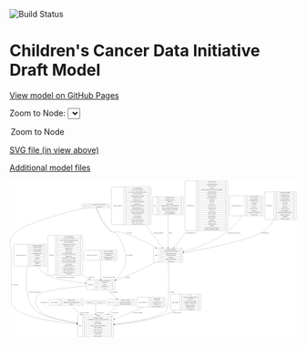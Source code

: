 <link rel='stylesheet' href="assets/style.css">
<link rel='stylesheet' href="https://unpkg.com/leaflet@1.5.1/dist/leaflet.css" integrity="sha512-xwE/Az9zrjBIphAcBb3F6JVqxf46+CDLwfLMHloNu6KEQCAWi6HcDUbeOfBIptF7tcCzusKFjFw2yuvEpDL9wQ==" crossorigin="">
<script type="text/javascript" src="https://code.jquery.com/jquery-3.2.1.min.js"></script>
<script type="text/javascript"  src="https://unpkg.com/leaflet@1.5.1/dist/leaflet.js"></script>
<script type="text/javascript" src="assets/actions.js"></script>

![Build Status](https://github.com/CBIIT/ccdi-model/actions/workflows/model-test-and-deploy.yml/badge.svg)

# Children's Cancer Data Initiative Draft Model

[View model on GitHub Pages](https://cbiit.github.io/ccdi-model/)



Zoom to Node: <select id="node_select">
  <option value="">Zoom to Node</option>
</select>
<div id="model"></div>

<p>
<a href="./model-desc/ccdi-model.svg">SVG file (in view above)</a>
<p>
<a href="./model-desc">Additional model files</a>
<div id='graph' style='display:off;'>
<svg width="3301pt" height="1804pt"
 viewBox="0.00 0.00 3301.06 1804.00" xmlns="http://www.w3.org/2000/svg" xmlns:xlink="http://www.w3.org/1999/xlink">
<g id="graph0" class="graph" transform="scale(1 1) rotate(0) translate(4 1800)">
<title>Perl</title>
<polygon fill="#ffffff" stroke="transparent" points="-4,4 -4,-1800 3297.0588,-1800 3297.0588,4 -4,4"/>
<!-- imaging_file -->
<g id="node1" class="node">
<title>imaging_file</title>
<path fill="none" stroke="#000000" d="M2947.0588,-1347C2947.0588,-1347 3281.0588,-1347 3281.0588,-1347 3287.0588,-1347 3293.0588,-1353 3293.0588,-1359 3293.0588,-1359 3293.0588,-1657 3293.0588,-1657 3293.0588,-1663 3287.0588,-1669 3281.0588,-1669 3281.0588,-1669 2947.0588,-1669 2947.0588,-1669 2941.0588,-1669 2935.0588,-1663 2935.0588,-1657 2935.0588,-1657 2935.0588,-1359 2935.0588,-1359 2935.0588,-1353 2941.0588,-1347 2947.0588,-1347"/>
<text text-anchor="middle" x="2987.0588" y="-1504.3" font-family="Times,serif" font-size="14.00" fill="#000000">imaging_file</text>
<polyline fill="none" stroke="#000000" points="3039.0588,-1347 3039.0588,-1669 "/>
<text text-anchor="middle" x="3049.5588" y="-1504.3" font-family="Times,serif" font-size="14.00" fill="#000000"> </text>
<polyline fill="none" stroke="#000000" points="3060.0588,-1347 3060.0588,-1669 "/>
<text text-anchor="middle" x="3166.0588" y="-1653.8" font-family="Times,serif" font-size="14.00" fill="#000000">checksum_algorithm</text>
<polyline fill="none" stroke="#000000" points="3060.0588,-1646 3272.0588,-1646 "/>
<text text-anchor="middle" x="3166.0588" y="-1630.8" font-family="Times,serif" font-size="14.00" fill="#000000">checksum_value</text>
<polyline fill="none" stroke="#000000" points="3060.0588,-1623 3272.0588,-1623 "/>
<text text-anchor="middle" x="3166.0588" y="-1607.8" font-family="Times,serif" font-size="14.00" fill="#000000">dcf_indexd_guid</text>
<polyline fill="none" stroke="#000000" points="3060.0588,-1600 3272.0588,-1600 "/>
<text text-anchor="middle" x="3166.0588" y="-1584.8" font-family="Times,serif" font-size="14.00" fill="#000000">file_description</text>
<polyline fill="none" stroke="#000000" points="3060.0588,-1577 3272.0588,-1577 "/>
<text text-anchor="middle" x="3166.0588" y="-1561.8" font-family="Times,serif" font-size="14.00" fill="#000000">file_mapping_level</text>
<polyline fill="none" stroke="#000000" points="3060.0588,-1554 3272.0588,-1554 "/>
<text text-anchor="middle" x="3166.0588" y="-1538.8" font-family="Times,serif" font-size="14.00" fill="#000000">file_name</text>
<polyline fill="none" stroke="#000000" points="3060.0588,-1531 3272.0588,-1531 "/>
<text text-anchor="middle" x="3166.0588" y="-1515.8" font-family="Times,serif" font-size="14.00" fill="#000000">file_size</text>
<polyline fill="none" stroke="#000000" points="3060.0588,-1508 3272.0588,-1508 "/>
<text text-anchor="middle" x="3166.0588" y="-1492.8" font-family="Times,serif" font-size="14.00" fill="#000000">file_type</text>
<polyline fill="none" stroke="#000000" points="3060.0588,-1485 3272.0588,-1485 "/>
<text text-anchor="middle" x="3166.0588" y="-1469.8" font-family="Times,serif" font-size="14.00" fill="#000000">file_url_in_cds</text>
<polyline fill="none" stroke="#000000" points="3060.0588,-1462 3272.0588,-1462 "/>
<text text-anchor="middle" x="3166.0588" y="-1446.8" font-family="Times,serif" font-size="14.00" fill="#000000">image_modality</text>
<polyline fill="none" stroke="#000000" points="3060.0588,-1439 3272.0588,-1439 "/>
<text text-anchor="middle" x="3166.0588" y="-1423.8" font-family="Times,serif" font-size="14.00" fill="#000000">imaging_instrument_model</text>
<polyline fill="none" stroke="#000000" points="3060.0588,-1416 3272.0588,-1416 "/>
<text text-anchor="middle" x="3166.0588" y="-1400.8" font-family="Times,serif" font-size="14.00" fill="#000000">imaging_platform</text>
<polyline fill="none" stroke="#000000" points="3060.0588,-1393 3272.0588,-1393 "/>
<text text-anchor="middle" x="3166.0588" y="-1377.8" font-family="Times,serif" font-size="14.00" fill="#000000">md5sum</text>
<polyline fill="none" stroke="#000000" points="3060.0588,-1370 3272.0588,-1370 "/>
<text text-anchor="middle" x="3166.0588" y="-1354.8" font-family="Times,serif" font-size="14.00" fill="#000000">software_package</text>
<polyline fill="none" stroke="#000000" points="3272.0588,-1347 3272.0588,-1669 "/>
<text text-anchor="middle" x="3282.5588" y="-1504.3" font-family="Times,serif" font-size="14.00" fill="#000000"> </text>
</g>
<!-- sample -->
<g id="node9" class="node">
<title>sample</title>
<path fill="none" stroke="#000000" d="M1663.0588,-858C1663.0588,-858 1977.0588,-858 1977.0588,-858 1983.0588,-858 1989.0588,-864 1989.0588,-870 1989.0588,-870 1989.0588,-1007 1989.0588,-1007 1989.0588,-1013 1983.0588,-1019 1977.0588,-1019 1977.0588,-1019 1663.0588,-1019 1663.0588,-1019 1657.0588,-1019 1651.0588,-1013 1651.0588,-1007 1651.0588,-1007 1651.0588,-870 1651.0588,-870 1651.0588,-864 1657.0588,-858 1663.0588,-858"/>
<text text-anchor="middle" x="1685.0588" y="-934.8" font-family="Times,serif" font-size="14.00" fill="#000000">sample</text>
<polyline fill="none" stroke="#000000" points="1719.0588,-858 1719.0588,-1019 "/>
<text text-anchor="middle" x="1729.5588" y="-934.8" font-family="Times,serif" font-size="14.00" fill="#000000"> </text>
<polyline fill="none" stroke="#000000" points="1740.0588,-858 1740.0588,-1019 "/>
<text text-anchor="middle" x="1854.0588" y="-1003.8" font-family="Times,serif" font-size="14.00" fill="#000000">alternate_sample_id</text>
<polyline fill="none" stroke="#000000" points="1740.0588,-996 1968.0588,-996 "/>
<text text-anchor="middle" x="1854.0588" y="-980.8" font-family="Times,serif" font-size="14.00" fill="#000000">participant_age_at_collection</text>
<polyline fill="none" stroke="#000000" points="1740.0588,-973 1968.0588,-973 "/>
<text text-anchor="middle" x="1854.0588" y="-957.8" font-family="Times,serif" font-size="14.00" fill="#000000">sample_anatomic_site</text>
<polyline fill="none" stroke="#000000" points="1740.0588,-950 1968.0588,-950 "/>
<text text-anchor="middle" x="1854.0588" y="-934.8" font-family="Times,serif" font-size="14.00" fill="#000000">sample_description</text>
<polyline fill="none" stroke="#000000" points="1740.0588,-927 1968.0588,-927 "/>
<text text-anchor="middle" x="1854.0588" y="-911.8" font-family="Times,serif" font-size="14.00" fill="#000000">sample_id</text>
<polyline fill="none" stroke="#000000" points="1740.0588,-904 1968.0588,-904 "/>
<text text-anchor="middle" x="1854.0588" y="-888.8" font-family="Times,serif" font-size="14.00" fill="#000000">sample_tumor_status</text>
<polyline fill="none" stroke="#000000" points="1740.0588,-881 1968.0588,-881 "/>
<text text-anchor="middle" x="1854.0588" y="-865.8" font-family="Times,serif" font-size="14.00" fill="#000000">sample_type</text>
<polyline fill="none" stroke="#000000" points="1968.0588,-858 1968.0588,-1019 "/>
<text text-anchor="middle" x="1978.5588" y="-934.8" font-family="Times,serif" font-size="14.00" fill="#000000"> </text>
</g>
<!-- imaging_file&#45;&gt;sample -->
<g id="edge2" class="edge">
<title>imaging_file&#45;&gt;sample</title>
<path fill="none" stroke="#000000" d="M3038.0995,-1346.8243C3008.9867,-1299.9013 2971.5906,-1252.564 2926.0588,-1220 2778.0091,-1114.1159 2272.7854,-1015.2204 1999.3284,-967.8213"/>
<polygon fill="#000000" stroke="#000000" points="1999.7477,-964.3419 1989.2977,-966.0877 1998.5555,-971.2397 1999.7477,-964.3419"/>
<text text-anchor="middle" x="2935.5588" y="-1190.8" font-family="Times,serif" font-size="14.00" fill="#000000">of_imaging_file</text>
</g>
<!-- study_funding -->
<g id="node2" class="node">
<title>study_funding</title>
<path fill="none" stroke="#000000" d="M459.5588,-363C459.5588,-363 838.5588,-363 838.5588,-363 844.5588,-363 850.5588,-369 850.5588,-375 850.5588,-375 850.5588,-420 850.5588,-420 850.5588,-426 844.5588,-432 838.5588,-432 838.5588,-432 459.5588,-432 459.5588,-432 453.5588,-432 447.5588,-426 447.5588,-420 447.5588,-420 447.5588,-375 447.5588,-375 447.5588,-369 453.5588,-363 459.5588,-363"/>
<text text-anchor="middle" x="507.0588" y="-393.8" font-family="Times,serif" font-size="14.00" fill="#000000">study_funding</text>
<polyline fill="none" stroke="#000000" points="566.5588,-363 566.5588,-432 "/>
<text text-anchor="middle" x="577.0588" y="-393.8" font-family="Times,serif" font-size="14.00" fill="#000000"> </text>
<polyline fill="none" stroke="#000000" points="587.5588,-363 587.5588,-432 "/>
<text text-anchor="middle" x="708.5588" y="-416.8" font-family="Times,serif" font-size="14.00" fill="#000000">funding_agency</text>
<polyline fill="none" stroke="#000000" points="587.5588,-409 829.5588,-409 "/>
<text text-anchor="middle" x="708.5588" y="-393.8" font-family="Times,serif" font-size="14.00" fill="#000000">funding_source_program_name</text>
<polyline fill="none" stroke="#000000" points="587.5588,-386 829.5588,-386 "/>
<text text-anchor="middle" x="708.5588" y="-370.8" font-family="Times,serif" font-size="14.00" fill="#000000">grant_id</text>
<polyline fill="none" stroke="#000000" points="829.5588,-363 829.5588,-432 "/>
<text text-anchor="middle" x="840.0588" y="-393.8" font-family="Times,serif" font-size="14.00" fill="#000000"> </text>
</g>
<!-- study -->
<g id="node15" class="node">
<title>study</title>
<path fill="none" stroke="#000000" d="M791.0588,-.5C791.0588,-.5 1181.0588,-.5 1181.0588,-.5 1187.0588,-.5 1193.0588,-6.5 1193.0588,-12.5 1193.0588,-12.5 1193.0588,-241.5 1193.0588,-241.5 1193.0588,-247.5 1187.0588,-253.5 1181.0588,-253.5 1181.0588,-253.5 791.0588,-253.5 791.0588,-253.5 785.0588,-253.5 779.0588,-247.5 779.0588,-241.5 779.0588,-241.5 779.0588,-12.5 779.0588,-12.5 779.0588,-6.5 785.0588,-.5 791.0588,-.5"/>
<text text-anchor="middle" x="807.0588" y="-123.3" font-family="Times,serif" font-size="14.00" fill="#000000">study</text>
<polyline fill="none" stroke="#000000" points="835.0588,-.5 835.0588,-253.5 "/>
<text text-anchor="middle" x="845.5588" y="-123.3" font-family="Times,serif" font-size="14.00" fill="#000000"> </text>
<polyline fill="none" stroke="#000000" points="856.0588,-.5 856.0588,-253.5 "/>
<text text-anchor="middle" x="1014.0588" y="-238.3" font-family="Times,serif" font-size="14.00" fill="#000000">consent</text>
<polyline fill="none" stroke="#000000" points="856.0588,-230.5 1172.0588,-230.5 "/>
<text text-anchor="middle" x="1014.0588" y="-215.3" font-family="Times,serif" font-size="14.00" fill="#000000">consent_shorthand</text>
<polyline fill="none" stroke="#000000" points="856.0588,-207.5 1172.0588,-207.5 "/>
<text text-anchor="middle" x="1014.0588" y="-192.3" font-family="Times,serif" font-size="14.00" fill="#000000">experimental_strategy_and_data_subtype</text>
<polyline fill="none" stroke="#000000" points="856.0588,-184.5 1172.0588,-184.5 "/>
<text text-anchor="middle" x="1014.0588" y="-169.3" font-family="Times,serif" font-size="14.00" fill="#000000">external_url</text>
<polyline fill="none" stroke="#000000" points="856.0588,-161.5 1172.0588,-161.5 "/>
<text text-anchor="middle" x="1014.0588" y="-146.3" font-family="Times,serif" font-size="14.00" fill="#000000">phs_accession</text>
<polyline fill="none" stroke="#000000" points="856.0588,-138.5 1172.0588,-138.5 "/>
<text text-anchor="middle" x="1014.0588" y="-123.3" font-family="Times,serif" font-size="14.00" fill="#000000">size_of_data_being_uploaded</text>
<polyline fill="none" stroke="#000000" points="856.0588,-115.5 1172.0588,-115.5 "/>
<text text-anchor="middle" x="1014.0588" y="-100.3" font-family="Times,serif" font-size="14.00" fill="#000000">study_acronym</text>
<polyline fill="none" stroke="#000000" points="856.0588,-92.5 1172.0588,-92.5 "/>
<text text-anchor="middle" x="1014.0588" y="-77.3" font-family="Times,serif" font-size="14.00" fill="#000000">study_data_types</text>
<polyline fill="none" stroke="#000000" points="856.0588,-69.5 1172.0588,-69.5 "/>
<text text-anchor="middle" x="1014.0588" y="-54.3" font-family="Times,serif" font-size="14.00" fill="#000000">study_description</text>
<polyline fill="none" stroke="#000000" points="856.0588,-46.5 1172.0588,-46.5 "/>
<text text-anchor="middle" x="1014.0588" y="-31.3" font-family="Times,serif" font-size="14.00" fill="#000000">study_name</text>
<polyline fill="none" stroke="#000000" points="856.0588,-23.5 1172.0588,-23.5 "/>
<text text-anchor="middle" x="1014.0588" y="-8.3" font-family="Times,serif" font-size="14.00" fill="#000000">study_short_title</text>
<polyline fill="none" stroke="#000000" points="1172.0588,-.5 1172.0588,-253.5 "/>
<text text-anchor="middle" x="1182.5588" y="-123.3" font-family="Times,serif" font-size="14.00" fill="#000000"> </text>
</g>
<!-- study_funding&#45;&gt;study -->
<g id="edge4" class="edge">
<title>study_funding&#45;&gt;study</title>
<path fill="none" stroke="#000000" d="M692.0824,-362.9662C725.0272,-336.5224 772.7358,-298.2281 820.1686,-260.1552"/>
<polygon fill="#000000" stroke="#000000" points="822.4776,-262.7899 828.0852,-253.8007 818.0958,-257.3309 822.4776,-262.7899"/>
<text text-anchor="middle" x="860.0588" y="-275.8" font-family="Times,serif" font-size="14.00" fill="#000000">of_study_funding</text>
</g>
<!-- diagnosis -->
<g id="node3" class="node">
<title>diagnosis</title>
<path fill="none" stroke="#000000" d="M449.0588,-708.5C449.0588,-708.5 823.0588,-708.5 823.0588,-708.5 829.0588,-708.5 835.0588,-714.5 835.0588,-720.5 835.0588,-720.5 835.0588,-1156.5 835.0588,-1156.5 835.0588,-1162.5 829.0588,-1168.5 823.0588,-1168.5 823.0588,-1168.5 449.0588,-1168.5 449.0588,-1168.5 443.0588,-1168.5 437.0588,-1162.5 437.0588,-1156.5 437.0588,-1156.5 437.0588,-720.5 437.0588,-720.5 437.0588,-714.5 443.0588,-708.5 449.0588,-708.5"/>
<text text-anchor="middle" x="479.0588" y="-934.8" font-family="Times,serif" font-size="14.00" fill="#000000">diagnosis</text>
<polyline fill="none" stroke="#000000" points="521.0588,-708.5 521.0588,-1168.5 "/>
<text text-anchor="middle" x="531.5588" y="-934.8" font-family="Times,serif" font-size="14.00" fill="#000000"> </text>
<polyline fill="none" stroke="#000000" points="542.0588,-708.5 542.0588,-1168.5 "/>
<text text-anchor="middle" x="678.0588" y="-1153.3" font-family="Times,serif" font-size="14.00" fill="#000000">age_at_diagnosis</text>
<polyline fill="none" stroke="#000000" points="542.0588,-1145.5 814.0588,-1145.5 "/>
<text text-anchor="middle" x="678.0588" y="-1130.3" font-family="Times,serif" font-size="14.00" fill="#000000">days_to_last_followup</text>
<polyline fill="none" stroke="#000000" points="542.0588,-1122.5 814.0588,-1122.5 "/>
<text text-anchor="middle" x="678.0588" y="-1107.3" font-family="Times,serif" font-size="14.00" fill="#000000">days_to_last_known_disease_status</text>
<polyline fill="none" stroke="#000000" points="542.0588,-1099.5 814.0588,-1099.5 "/>
<text text-anchor="middle" x="678.0588" y="-1084.3" font-family="Times,serif" font-size="14.00" fill="#000000">days_to_recurrence</text>
<polyline fill="none" stroke="#000000" points="542.0588,-1076.5 814.0588,-1076.5 "/>
<text text-anchor="middle" x="678.0588" y="-1061.3" font-family="Times,serif" font-size="14.00" fill="#000000">diagnosis_finer_resolution</text>
<polyline fill="none" stroke="#000000" points="542.0588,-1053.5 814.0588,-1053.5 "/>
<text text-anchor="middle" x="678.0588" y="-1038.3" font-family="Times,serif" font-size="14.00" fill="#000000">diagnosis_icd_cm</text>
<polyline fill="none" stroke="#000000" points="542.0588,-1030.5 814.0588,-1030.5 "/>
<text text-anchor="middle" x="678.0588" y="-1015.3" font-family="Times,serif" font-size="14.00" fill="#000000">diagnosis_icd_o</text>
<polyline fill="none" stroke="#000000" points="542.0588,-1007.5 814.0588,-1007.5 "/>
<text text-anchor="middle" x="678.0588" y="-992.3" font-family="Times,serif" font-size="14.00" fill="#000000">diagnosis_id</text>
<polyline fill="none" stroke="#000000" points="542.0588,-984.5 814.0588,-984.5 "/>
<text text-anchor="middle" x="678.0588" y="-969.3" font-family="Times,serif" font-size="14.00" fill="#000000">disease_phase</text>
<polyline fill="none" stroke="#000000" points="542.0588,-961.5 814.0588,-961.5 "/>
<text text-anchor="middle" x="678.0588" y="-946.3" font-family="Times,serif" font-size="14.00" fill="#000000">last_known_disease_status</text>
<polyline fill="none" stroke="#000000" points="542.0588,-938.5 814.0588,-938.5 "/>
<text text-anchor="middle" x="678.0588" y="-923.3" font-family="Times,serif" font-size="14.00" fill="#000000">primary_site</text>
<polyline fill="none" stroke="#000000" points="542.0588,-915.5 814.0588,-915.5 "/>
<text text-anchor="middle" x="678.0588" y="-900.3" font-family="Times,serif" font-size="14.00" fill="#000000">progression_or_recurrence</text>
<polyline fill="none" stroke="#000000" points="542.0588,-892.5 814.0588,-892.5 "/>
<text text-anchor="middle" x="678.0588" y="-877.3" font-family="Times,serif" font-size="14.00" fill="#000000">site_of_resection_or_biopsy</text>
<polyline fill="none" stroke="#000000" points="542.0588,-869.5 814.0588,-869.5 "/>
<text text-anchor="middle" x="678.0588" y="-854.3" font-family="Times,serif" font-size="14.00" fill="#000000">tissue_or_organ_of_origin</text>
<polyline fill="none" stroke="#000000" points="542.0588,-846.5 814.0588,-846.5 "/>
<text text-anchor="middle" x="678.0588" y="-831.3" font-family="Times,serif" font-size="14.00" fill="#000000">tumor_grade</text>
<polyline fill="none" stroke="#000000" points="542.0588,-823.5 814.0588,-823.5 "/>
<text text-anchor="middle" x="678.0588" y="-808.3" font-family="Times,serif" font-size="14.00" fill="#000000">tumor_morphology</text>
<polyline fill="none" stroke="#000000" points="542.0588,-800.5 814.0588,-800.5 "/>
<text text-anchor="middle" x="678.0588" y="-785.3" font-family="Times,serif" font-size="14.00" fill="#000000">tumor_stage_clinical_m</text>
<polyline fill="none" stroke="#000000" points="542.0588,-777.5 814.0588,-777.5 "/>
<text text-anchor="middle" x="678.0588" y="-762.3" font-family="Times,serif" font-size="14.00" fill="#000000">tumor_stage_clinical_n</text>
<polyline fill="none" stroke="#000000" points="542.0588,-754.5 814.0588,-754.5 "/>
<text text-anchor="middle" x="678.0588" y="-739.3" font-family="Times,serif" font-size="14.00" fill="#000000">tumor_stage_clinical_t</text>
<polyline fill="none" stroke="#000000" points="542.0588,-731.5 814.0588,-731.5 "/>
<text text-anchor="middle" x="678.0588" y="-716.3" font-family="Times,serif" font-size="14.00" fill="#000000">vital_status</text>
<polyline fill="none" stroke="#000000" points="814.0588,-708.5 814.0588,-1168.5 "/>
<text text-anchor="middle" x="824.5588" y="-934.8" font-family="Times,serif" font-size="14.00" fill="#000000"> </text>
</g>
<!-- participant -->
<g id="node13" class="node">
<title>participant</title>
<path fill="none" stroke="#000000" d="M892.0588,-541.5C892.0588,-541.5 1196.0588,-541.5 1196.0588,-541.5 1202.0588,-541.5 1208.0588,-547.5 1208.0588,-553.5 1208.0588,-553.5 1208.0588,-644.5 1208.0588,-644.5 1208.0588,-650.5 1202.0588,-656.5 1196.0588,-656.5 1196.0588,-656.5 892.0588,-656.5 892.0588,-656.5 886.0588,-656.5 880.0588,-650.5 880.0588,-644.5 880.0588,-644.5 880.0588,-553.5 880.0588,-553.5 880.0588,-547.5 886.0588,-541.5 892.0588,-541.5"/>
<text text-anchor="middle" x="928.0588" y="-595.3" font-family="Times,serif" font-size="14.00" fill="#000000">participant</text>
<polyline fill="none" stroke="#000000" points="976.0588,-541.5 976.0588,-656.5 "/>
<text text-anchor="middle" x="986.5588" y="-595.3" font-family="Times,serif" font-size="14.00" fill="#000000"> </text>
<polyline fill="none" stroke="#000000" points="997.0588,-541.5 997.0588,-656.5 "/>
<text text-anchor="middle" x="1092.0588" y="-641.3" font-family="Times,serif" font-size="14.00" fill="#000000">alternate_participant_id</text>
<polyline fill="none" stroke="#000000" points="997.0588,-633.5 1187.0588,-633.5 "/>
<text text-anchor="middle" x="1092.0588" y="-618.3" font-family="Times,serif" font-size="14.00" fill="#000000">ethnicity</text>
<polyline fill="none" stroke="#000000" points="997.0588,-610.5 1187.0588,-610.5 "/>
<text text-anchor="middle" x="1092.0588" y="-595.3" font-family="Times,serif" font-size="14.00" fill="#000000">gender</text>
<polyline fill="none" stroke="#000000" points="997.0588,-587.5 1187.0588,-587.5 "/>
<text text-anchor="middle" x="1092.0588" y="-572.3" font-family="Times,serif" font-size="14.00" fill="#000000">participant_id</text>
<polyline fill="none" stroke="#000000" points="997.0588,-564.5 1187.0588,-564.5 "/>
<text text-anchor="middle" x="1092.0588" y="-549.3" font-family="Times,serif" font-size="14.00" fill="#000000">race</text>
<polyline fill="none" stroke="#000000" points="1187.0588,-541.5 1187.0588,-656.5 "/>
<text text-anchor="middle" x="1197.5588" y="-595.3" font-family="Times,serif" font-size="14.00" fill="#000000"> </text>
</g>
<!-- diagnosis&#45;&gt;participant -->
<g id="edge19" class="edge">
<title>diagnosis&#45;&gt;participant</title>
<path fill="none" stroke="#000000" d="M835.1925,-715.1394C838.1402,-712.7178 841.0962,-710.3366 844.0588,-708 865.4205,-691.1514 889.7459,-675.4861 913.8989,-661.5851"/>
<polygon fill="#000000" stroke="#000000" points="915.813,-664.5232 922.7838,-656.5445 912.3589,-658.4348 915.813,-664.5232"/>
<text text-anchor="middle" x="934.5588" y="-678.8" font-family="Times,serif" font-size="14.00" fill="#000000">of_diagnosis</text>
</g>
<!-- publication -->
<g id="node4" class="node">
<title>publication</title>
<path fill="none" stroke="#000000" d="M881.0588,-379.5C881.0588,-379.5 1091.0588,-379.5 1091.0588,-379.5 1097.0588,-379.5 1103.0588,-385.5 1103.0588,-391.5 1103.0588,-391.5 1103.0588,-403.5 1103.0588,-403.5 1103.0588,-409.5 1097.0588,-415.5 1091.0588,-415.5 1091.0588,-415.5 881.0588,-415.5 881.0588,-415.5 875.0588,-415.5 869.0588,-409.5 869.0588,-403.5 869.0588,-403.5 869.0588,-391.5 869.0588,-391.5 869.0588,-385.5 875.0588,-379.5 881.0588,-379.5"/>
<text text-anchor="middle" x="917.5588" y="-393.8" font-family="Times,serif" font-size="14.00" fill="#000000">publication</text>
<polyline fill="none" stroke="#000000" points="966.0588,-379.5 966.0588,-415.5 "/>
<text text-anchor="middle" x="976.5588" y="-393.8" font-family="Times,serif" font-size="14.00" fill="#000000"> </text>
<polyline fill="none" stroke="#000000" points="987.0588,-379.5 987.0588,-415.5 "/>
<text text-anchor="middle" x="1034.5588" y="-393.8" font-family="Times,serif" font-size="14.00" fill="#000000">pubmed_id</text>
<polyline fill="none" stroke="#000000" points="1082.0588,-379.5 1082.0588,-415.5 "/>
<text text-anchor="middle" x="1092.5588" y="-393.8" font-family="Times,serif" font-size="14.00" fill="#000000"> </text>
</g>
<!-- publication&#45;&gt;study -->
<g id="edge7" class="edge">
<title>publication&#45;&gt;study</title>
<path fill="none" stroke="#000000" d="M986.0588,-379.3317C986.0588,-354.9425 986.0588,-309.3638 986.0588,-263.5816"/>
<polygon fill="#000000" stroke="#000000" points="989.5589,-263.5087 986.0588,-253.5087 982.5589,-263.5088 989.5589,-263.5087"/>
<text text-anchor="middle" x="1037.0588" y="-275.8" font-family="Times,serif" font-size="14.00" fill="#000000">of_publication</text>
</g>
<!-- clinical_measure_file -->
<g id="node5" class="node">
<title>clinical_measure_file</title>
<path fill="none" stroke="#000000" d="M55.0588,-812C55.0588,-812 407.0588,-812 407.0588,-812 413.0588,-812 419.0588,-818 419.0588,-824 419.0588,-824 419.0588,-1053 419.0588,-1053 419.0588,-1059 413.0588,-1065 407.0588,-1065 407.0588,-1065 55.0588,-1065 55.0588,-1065 49.0588,-1065 43.0588,-1059 43.0588,-1053 43.0588,-1053 43.0588,-824 43.0588,-824 43.0588,-818 49.0588,-812 55.0588,-812"/>
<text text-anchor="middle" x="126.5588" y="-934.8" font-family="Times,serif" font-size="14.00" fill="#000000">clinical_measure_file</text>
<polyline fill="none" stroke="#000000" points="210.0588,-812 210.0588,-1065 "/>
<text text-anchor="middle" x="220.5588" y="-934.8" font-family="Times,serif" font-size="14.00" fill="#000000"> </text>
<polyline fill="none" stroke="#000000" points="231.0588,-812 231.0588,-1065 "/>
<text text-anchor="middle" x="314.5588" y="-1049.8" font-family="Times,serif" font-size="14.00" fill="#000000">checksum_algorithm</text>
<polyline fill="none" stroke="#000000" points="231.0588,-1042 398.0588,-1042 "/>
<text text-anchor="middle" x="314.5588" y="-1026.8" font-family="Times,serif" font-size="14.00" fill="#000000">checksum_value</text>
<polyline fill="none" stroke="#000000" points="231.0588,-1019 398.0588,-1019 "/>
<text text-anchor="middle" x="314.5588" y="-1003.8" font-family="Times,serif" font-size="14.00" fill="#000000">dcf_indexd_guid</text>
<polyline fill="none" stroke="#000000" points="231.0588,-996 398.0588,-996 "/>
<text text-anchor="middle" x="314.5588" y="-980.8" font-family="Times,serif" font-size="14.00" fill="#000000">file_description</text>
<polyline fill="none" stroke="#000000" points="231.0588,-973 398.0588,-973 "/>
<text text-anchor="middle" x="314.5588" y="-957.8" font-family="Times,serif" font-size="14.00" fill="#000000">file_mapping_level</text>
<polyline fill="none" stroke="#000000" points="231.0588,-950 398.0588,-950 "/>
<text text-anchor="middle" x="314.5588" y="-934.8" font-family="Times,serif" font-size="14.00" fill="#000000">file_name</text>
<polyline fill="none" stroke="#000000" points="231.0588,-927 398.0588,-927 "/>
<text text-anchor="middle" x="314.5588" y="-911.8" font-family="Times,serif" font-size="14.00" fill="#000000">file_size</text>
<polyline fill="none" stroke="#000000" points="231.0588,-904 398.0588,-904 "/>
<text text-anchor="middle" x="314.5588" y="-888.8" font-family="Times,serif" font-size="14.00" fill="#000000">file_type</text>
<polyline fill="none" stroke="#000000" points="231.0588,-881 398.0588,-881 "/>
<text text-anchor="middle" x="314.5588" y="-865.8" font-family="Times,serif" font-size="14.00" fill="#000000">file_url_in_cds</text>
<polyline fill="none" stroke="#000000" points="231.0588,-858 398.0588,-858 "/>
<text text-anchor="middle" x="314.5588" y="-842.8" font-family="Times,serif" font-size="14.00" fill="#000000">md5sum</text>
<polyline fill="none" stroke="#000000" points="231.0588,-835 398.0588,-835 "/>
<text text-anchor="middle" x="314.5588" y="-819.8" font-family="Times,serif" font-size="14.00" fill="#000000">participant_list</text>
<polyline fill="none" stroke="#000000" points="398.0588,-812 398.0588,-1065 "/>
<text text-anchor="middle" x="408.5588" y="-934.8" font-family="Times,serif" font-size="14.00" fill="#000000"> </text>
</g>
<!-- clinical_measure_file&#45;&gt;participant -->
<g id="edge6" class="edge">
<title>clinical_measure_file&#45;&gt;participant</title>
<path fill="none" stroke="#000000" d="M313.4622,-811.7396C344.84,-772.7995 383.834,-733.5248 428.0588,-708 501.52,-665.6011 714.6561,-634.3633 869.6776,-616.4507"/>
<polygon fill="#000000" stroke="#000000" points="870.2661,-619.9063 879.8024,-615.2901 869.4689,-612.9518 870.2661,-619.9063"/>
<text text-anchor="middle" x="641.5588" y="-678.8" font-family="Times,serif" font-size="14.00" fill="#000000">of_clinical_measure_file_participant</text>
</g>
<!-- clinical_measure_file&#45;&gt;study -->
<g id="edge5" class="edge">
<title>clinical_measure_file&#45;&gt;study</title>
<path fill="none" stroke="#000000" d="M202.3248,-811.8014C187.3898,-725.278 176.4827,-608.5471 199.0588,-508 220.9233,-410.6222 227.2034,-378.1857 295.0588,-305 359.1234,-235.9029 591.0514,-186.0711 768.7202,-157.0077"/>
<polygon fill="#000000" stroke="#000000" points="769.4274,-160.4388 778.7373,-155.3816 768.3056,-153.5292 769.4274,-160.4388"/>
<text text-anchor="middle" x="285.0588" y="-511.8" font-family="Times,serif" font-size="14.00" fill="#000000">of_clinical_measure_file</text>
</g>
<!-- sample_diagnosis -->
<g id="node6" class="node">
<title>sample_diagnosis</title>
<path fill="none" stroke="#000000" d="M1180.5588,-1289.5C1180.5588,-1289.5 1613.5588,-1289.5 1613.5588,-1289.5 1619.5588,-1289.5 1625.5588,-1295.5 1625.5588,-1301.5 1625.5588,-1301.5 1625.5588,-1714.5 1625.5588,-1714.5 1625.5588,-1720.5 1619.5588,-1726.5 1613.5588,-1726.5 1613.5588,-1726.5 1180.5588,-1726.5 1180.5588,-1726.5 1174.5588,-1726.5 1168.5588,-1720.5 1168.5588,-1714.5 1168.5588,-1714.5 1168.5588,-1301.5 1168.5588,-1301.5 1168.5588,-1295.5 1174.5588,-1289.5 1180.5588,-1289.5"/>
<text text-anchor="middle" x="1240.0588" y="-1504.3" font-family="Times,serif" font-size="14.00" fill="#000000">sample_diagnosis</text>
<polyline fill="none" stroke="#000000" points="1311.5588,-1289.5 1311.5588,-1726.5 "/>
<text text-anchor="middle" x="1322.0588" y="-1504.3" font-family="Times,serif" font-size="14.00" fill="#000000"> </text>
<polyline fill="none" stroke="#000000" points="1332.5588,-1289.5 1332.5588,-1726.5 "/>
<text text-anchor="middle" x="1468.5588" y="-1711.3" font-family="Times,serif" font-size="14.00" fill="#000000">age_at_diagnosis</text>
<polyline fill="none" stroke="#000000" points="1332.5588,-1703.5 1604.5588,-1703.5 "/>
<text text-anchor="middle" x="1468.5588" y="-1688.3" font-family="Times,serif" font-size="14.00" fill="#000000">days_to_last_followup</text>
<polyline fill="none" stroke="#000000" points="1332.5588,-1680.5 1604.5588,-1680.5 "/>
<text text-anchor="middle" x="1468.5588" y="-1665.3" font-family="Times,serif" font-size="14.00" fill="#000000">days_to_last_known_disease_status</text>
<polyline fill="none" stroke="#000000" points="1332.5588,-1657.5 1604.5588,-1657.5 "/>
<text text-anchor="middle" x="1468.5588" y="-1642.3" font-family="Times,serif" font-size="14.00" fill="#000000">days_to_recurrence</text>
<polyline fill="none" stroke="#000000" points="1332.5588,-1634.5 1604.5588,-1634.5 "/>
<text text-anchor="middle" x="1468.5588" y="-1619.3" font-family="Times,serif" font-size="14.00" fill="#000000">diagnosis_finer_resolution</text>
<polyline fill="none" stroke="#000000" points="1332.5588,-1611.5 1604.5588,-1611.5 "/>
<text text-anchor="middle" x="1468.5588" y="-1596.3" font-family="Times,serif" font-size="14.00" fill="#000000">diagnosis_icd_cm</text>
<polyline fill="none" stroke="#000000" points="1332.5588,-1588.5 1604.5588,-1588.5 "/>
<text text-anchor="middle" x="1468.5588" y="-1573.3" font-family="Times,serif" font-size="14.00" fill="#000000">diagnosis_icd_o</text>
<polyline fill="none" stroke="#000000" points="1332.5588,-1565.5 1604.5588,-1565.5 "/>
<text text-anchor="middle" x="1468.5588" y="-1550.3" font-family="Times,serif" font-size="14.00" fill="#000000">last_known_disease_status</text>
<polyline fill="none" stroke="#000000" points="1332.5588,-1542.5 1604.5588,-1542.5 "/>
<text text-anchor="middle" x="1468.5588" y="-1527.3" font-family="Times,serif" font-size="14.00" fill="#000000">primary_site</text>
<polyline fill="none" stroke="#000000" points="1332.5588,-1519.5 1604.5588,-1519.5 "/>
<text text-anchor="middle" x="1468.5588" y="-1504.3" font-family="Times,serif" font-size="14.00" fill="#000000">progression_or_recurrence</text>
<polyline fill="none" stroke="#000000" points="1332.5588,-1496.5 1604.5588,-1496.5 "/>
<text text-anchor="middle" x="1468.5588" y="-1481.3" font-family="Times,serif" font-size="14.00" fill="#000000">sample_diagnosis_id</text>
<polyline fill="none" stroke="#000000" points="1332.5588,-1473.5 1604.5588,-1473.5 "/>
<text text-anchor="middle" x="1468.5588" y="-1458.3" font-family="Times,serif" font-size="14.00" fill="#000000">site_of_resection_or_biopsy</text>
<polyline fill="none" stroke="#000000" points="1332.5588,-1450.5 1604.5588,-1450.5 "/>
<text text-anchor="middle" x="1468.5588" y="-1435.3" font-family="Times,serif" font-size="14.00" fill="#000000">tissue_or_organ_of_origin</text>
<polyline fill="none" stroke="#000000" points="1332.5588,-1427.5 1604.5588,-1427.5 "/>
<text text-anchor="middle" x="1468.5588" y="-1412.3" font-family="Times,serif" font-size="14.00" fill="#000000">tumor_classfication</text>
<polyline fill="none" stroke="#000000" points="1332.5588,-1404.5 1604.5588,-1404.5 "/>
<text text-anchor="middle" x="1468.5588" y="-1389.3" font-family="Times,serif" font-size="14.00" fill="#000000">tumor_grade</text>
<polyline fill="none" stroke="#000000" points="1332.5588,-1381.5 1604.5588,-1381.5 "/>
<text text-anchor="middle" x="1468.5588" y="-1366.3" font-family="Times,serif" font-size="14.00" fill="#000000">tumor_morphology</text>
<polyline fill="none" stroke="#000000" points="1332.5588,-1358.5 1604.5588,-1358.5 "/>
<text text-anchor="middle" x="1468.5588" y="-1343.3" font-family="Times,serif" font-size="14.00" fill="#000000">tumor_stage_clinical_m</text>
<polyline fill="none" stroke="#000000" points="1332.5588,-1335.5 1604.5588,-1335.5 "/>
<text text-anchor="middle" x="1468.5588" y="-1320.3" font-family="Times,serif" font-size="14.00" fill="#000000">tumor_stage_clinical_n</text>
<polyline fill="none" stroke="#000000" points="1332.5588,-1312.5 1604.5588,-1312.5 "/>
<text text-anchor="middle" x="1468.5588" y="-1297.3" font-family="Times,serif" font-size="14.00" fill="#000000">tumor_stage_clinical_t</text>
<polyline fill="none" stroke="#000000" points="1604.5588,-1289.5 1604.5588,-1726.5 "/>
<text text-anchor="middle" x="1615.0588" y="-1504.3" font-family="Times,serif" font-size="14.00" fill="#000000"> </text>
</g>
<!-- sample_diagnosis&#45;&gt;sample -->
<g id="edge3" class="edge">
<title>sample_diagnosis&#45;&gt;sample</title>
<path fill="none" stroke="#000000" d="M1559.3919,-1289.4452C1627.1167,-1198.2647 1701.962,-1097.4979 1754.0128,-1027.42"/>
<polygon fill="#000000" stroke="#000000" points="1757.0925,-1029.1436 1760.2455,-1019.0288 1751.473,-1024.9696 1757.0925,-1029.1436"/>
<text text-anchor="middle" x="1708.0588" y="-1190.8" font-family="Times,serif" font-size="14.00" fill="#000000">of_sample_diagnosis</text>
</g>
<!-- study_arm -->
<g id="node7" class="node">
<title>study_arm</title>
<path fill="none" stroke="#000000" d="M1133.5588,-363C1133.5588,-363 1430.5588,-363 1430.5588,-363 1436.5588,-363 1442.5588,-369 1442.5588,-375 1442.5588,-375 1442.5588,-420 1442.5588,-420 1442.5588,-426 1436.5588,-432 1430.5588,-432 1430.5588,-432 1133.5588,-432 1133.5588,-432 1127.5588,-432 1121.5588,-426 1121.5588,-420 1121.5588,-420 1121.5588,-375 1121.5588,-375 1121.5588,-369 1127.5588,-363 1133.5588,-363"/>
<text text-anchor="middle" x="1167.5588" y="-393.8" font-family="Times,serif" font-size="14.00" fill="#000000">study_arm</text>
<polyline fill="none" stroke="#000000" points="1213.5588,-363 1213.5588,-432 "/>
<text text-anchor="middle" x="1224.0588" y="-393.8" font-family="Times,serif" font-size="14.00" fill="#000000"> </text>
<polyline fill="none" stroke="#000000" points="1234.5588,-363 1234.5588,-432 "/>
<text text-anchor="middle" x="1328.0588" y="-416.8" font-family="Times,serif" font-size="14.00" fill="#000000">clinical_trial_arm</text>
<polyline fill="none" stroke="#000000" points="1234.5588,-409 1421.5588,-409 "/>
<text text-anchor="middle" x="1328.0588" y="-393.8" font-family="Times,serif" font-size="14.00" fill="#000000">clinical_trial_identifier</text>
<polyline fill="none" stroke="#000000" points="1234.5588,-386 1421.5588,-386 "/>
<text text-anchor="middle" x="1328.0588" y="-370.8" font-family="Times,serif" font-size="14.00" fill="#000000">clinical_trial_repository</text>
<polyline fill="none" stroke="#000000" points="1421.5588,-363 1421.5588,-432 "/>
<text text-anchor="middle" x="1432.0588" y="-393.8" font-family="Times,serif" font-size="14.00" fill="#000000"> </text>
</g>
<!-- study_arm&#45;&gt;study -->
<g id="edge18" class="edge">
<title>study_arm&#45;&gt;study</title>
<path fill="none" stroke="#000000" d="M1244.2695,-362.9662C1215.4521,-336.6314 1173.7739,-298.5437 1132.2819,-260.6262"/>
<polygon fill="#000000" stroke="#000000" points="1134.556,-257.963 1124.813,-253.8007 1129.8338,-263.1304 1134.556,-257.963"/>
<text text-anchor="middle" x="1209.5588" y="-275.8" font-family="Times,serif" font-size="14.00" fill="#000000">of_study_arm</text>
</g>
<!-- pdx -->
<g id="node8" class="node">
<title>pdx</title>
<path fill="none" stroke="#000000" d="M1655.5588,-1404.5C1655.5588,-1404.5 1984.5588,-1404.5 1984.5588,-1404.5 1990.5588,-1404.5 1996.5588,-1410.5 1996.5588,-1416.5 1996.5588,-1416.5 1996.5588,-1599.5 1996.5588,-1599.5 1996.5588,-1605.5 1990.5588,-1611.5 1984.5588,-1611.5 1984.5588,-1611.5 1655.5588,-1611.5 1655.5588,-1611.5 1649.5588,-1611.5 1643.5588,-1605.5 1643.5588,-1599.5 1643.5588,-1599.5 1643.5588,-1416.5 1643.5588,-1416.5 1643.5588,-1410.5 1649.5588,-1404.5 1655.5588,-1404.5"/>
<text text-anchor="middle" x="1665.0588" y="-1504.3" font-family="Times,serif" font-size="14.00" fill="#000000">pdx</text>
<polyline fill="none" stroke="#000000" points="1686.5588,-1404.5 1686.5588,-1611.5 "/>
<text text-anchor="middle" x="1697.0588" y="-1504.3" font-family="Times,serif" font-size="14.00" fill="#000000"> </text>
<polyline fill="none" stroke="#000000" points="1707.5588,-1404.5 1707.5588,-1611.5 "/>
<text text-anchor="middle" x="1841.5588" y="-1596.3" font-family="Times,serif" font-size="14.00" fill="#000000">implantation_site</text>
<polyline fill="none" stroke="#000000" points="1707.5588,-1588.5 1975.5588,-1588.5 "/>
<text text-anchor="middle" x="1841.5588" y="-1573.3" font-family="Times,serif" font-size="14.00" fill="#000000">implantation_type</text>
<polyline fill="none" stroke="#000000" points="1707.5588,-1565.5 1975.5588,-1565.5 "/>
<text text-anchor="middle" x="1841.5588" y="-1550.3" font-family="Times,serif" font-size="14.00" fill="#000000">model_id</text>
<polyline fill="none" stroke="#000000" points="1707.5588,-1542.5 1975.5588,-1542.5 "/>
<text text-anchor="middle" x="1841.5588" y="-1527.3" font-family="Times,serif" font-size="14.00" fill="#000000">mouse_strain</text>
<polyline fill="none" stroke="#000000" points="1707.5588,-1519.5 1975.5588,-1519.5 "/>
<text text-anchor="middle" x="1841.5588" y="-1504.3" font-family="Times,serif" font-size="14.00" fill="#000000">strain_immune_system_humanized</text>
<polyline fill="none" stroke="#000000" points="1707.5588,-1496.5 1975.5588,-1496.5 "/>
<text text-anchor="middle" x="1841.5588" y="-1481.3" font-family="Times,serif" font-size="14.00" fill="#000000">tumor_characterization_method</text>
<polyline fill="none" stroke="#000000" points="1707.5588,-1473.5 1975.5588,-1473.5 "/>
<text text-anchor="middle" x="1841.5588" y="-1458.3" font-family="Times,serif" font-size="14.00" fill="#000000">tumor_not_mus_or_ebv_origin</text>
<polyline fill="none" stroke="#000000" points="1707.5588,-1450.5 1975.5588,-1450.5 "/>
<text text-anchor="middle" x="1841.5588" y="-1435.3" font-family="Times,serif" font-size="14.00" fill="#000000">tumor_preparation</text>
<polyline fill="none" stroke="#000000" points="1707.5588,-1427.5 1975.5588,-1427.5 "/>
<text text-anchor="middle" x="1841.5588" y="-1412.3" font-family="Times,serif" font-size="14.00" fill="#000000">type_of_humanization</text>
<polyline fill="none" stroke="#000000" points="1975.5588,-1404.5 1975.5588,-1611.5 "/>
<text text-anchor="middle" x="1986.0588" y="-1504.3" font-family="Times,serif" font-size="14.00" fill="#000000"> </text>
</g>
<!-- pdx&#45;&gt;sample -->
<g id="edge17" class="edge">
<title>pdx&#45;&gt;sample</title>
<path fill="none" stroke="#000000" d="M1820.0588,-1404.2071C1820.0588,-1297.0419 1820.0588,-1131.4893 1820.0588,-1029.3452"/>
<polygon fill="#000000" stroke="#000000" points="1823.5589,-1029.0505 1820.0588,-1019.0505 1816.5589,-1029.0506 1823.5589,-1029.0505"/>
<text text-anchor="middle" x="1844.0588" y="-1190.8" font-family="Times,serif" font-size="14.00" fill="#000000">of_pdx</text>
</g>
<!-- sample&#45;&gt;participant -->
<g id="edge9" class="edge">
<title>sample&#45;&gt;participant</title>
<path fill="none" stroke="#000000" d="M1675.5662,-857.9818C1569.5689,-801.2818 1420.8621,-726.5856 1284.0588,-675 1262.7678,-666.9716 1240.2105,-659.0654 1217.7825,-651.5637"/>
<polygon fill="#000000" stroke="#000000" points="1218.776,-648.2057 1208.1825,-648.3743 1216.569,-654.8487 1218.776,-648.2057"/>
<text text-anchor="middle" x="1350.5588" y="-678.8" font-family="Times,serif" font-size="14.00" fill="#000000">of_sample</text>
</g>
<!-- sample&#45;&gt;study -->
<g id="edge8" class="edge">
<title>sample&#45;&gt;study</title>
<path fill="none" stroke="#000000" d="M1822.9389,-857.8643C1827.9224,-696.6733 1834.5706,-346.5156 1800.0588,-305 1725.0162,-214.7284 1417.9532,-167.3739 1203.2243,-144.8023"/>
<polygon fill="#000000" stroke="#000000" points="1203.3786,-141.2996 1193.0702,-143.7461 1202.6544,-148.262 1203.3786,-141.2996"/>
<text text-anchor="middle" x="1862.5588" y="-511.8" font-family="Times,serif" font-size="14.00" fill="#000000">of_sample</text>
</g>
<!-- study_personnel -->
<g id="node10" class="node">
<title>study_personnel</title>
<path fill="none" stroke="#000000" d="M1472.5588,-340C1472.5588,-340 1779.5588,-340 1779.5588,-340 1785.5588,-340 1791.5588,-346 1791.5588,-352 1791.5588,-352 1791.5588,-443 1791.5588,-443 1791.5588,-449 1785.5588,-455 1779.5588,-455 1779.5588,-455 1472.5588,-455 1472.5588,-455 1466.5588,-455 1460.5588,-449 1460.5588,-443 1460.5588,-443 1460.5588,-352 1460.5588,-352 1460.5588,-346 1466.5588,-340 1472.5588,-340"/>
<text text-anchor="middle" x="1527.5588" y="-393.8" font-family="Times,serif" font-size="14.00" fill="#000000">study_personnel</text>
<polyline fill="none" stroke="#000000" points="1594.5588,-340 1594.5588,-455 "/>
<text text-anchor="middle" x="1605.0588" y="-393.8" font-family="Times,serif" font-size="14.00" fill="#000000"> </text>
<polyline fill="none" stroke="#000000" points="1615.5588,-340 1615.5588,-455 "/>
<text text-anchor="middle" x="1693.0588" y="-439.8" font-family="Times,serif" font-size="14.00" fill="#000000">email_address</text>
<polyline fill="none" stroke="#000000" points="1615.5588,-432 1770.5588,-432 "/>
<text text-anchor="middle" x="1693.0588" y="-416.8" font-family="Times,serif" font-size="14.00" fill="#000000">institution</text>
<polyline fill="none" stroke="#000000" points="1615.5588,-409 1770.5588,-409 "/>
<text text-anchor="middle" x="1693.0588" y="-393.8" font-family="Times,serif" font-size="14.00" fill="#000000">personnel_name</text>
<polyline fill="none" stroke="#000000" points="1615.5588,-386 1770.5588,-386 "/>
<text text-anchor="middle" x="1693.0588" y="-370.8" font-family="Times,serif" font-size="14.00" fill="#000000">personnel_type</text>
<polyline fill="none" stroke="#000000" points="1615.5588,-363 1770.5588,-363 "/>
<text text-anchor="middle" x="1693.0588" y="-347.8" font-family="Times,serif" font-size="14.00" fill="#000000">study_personnel_id</text>
<polyline fill="none" stroke="#000000" points="1770.5588,-340 1770.5588,-455 "/>
<text text-anchor="middle" x="1781.0588" y="-393.8" font-family="Times,serif" font-size="14.00" fill="#000000"> </text>
</g>
<!-- study_personnel&#45;&gt;study -->
<g id="edge16" class="edge">
<title>study_personnel&#45;&gt;study</title>
<path fill="none" stroke="#000000" d="M1522.0529,-339.8927C1498.9391,-327.8325 1474.3735,-315.5776 1451.0588,-305 1371.2542,-268.7937 1281.733,-233.3488 1202.7064,-203.7403"/>
<polygon fill="#000000" stroke="#000000" points="1203.7149,-200.3808 1193.1224,-200.1588 1201.2644,-206.9379 1203.7149,-200.3808"/>
<text text-anchor="middle" x="1471.5588" y="-275.8" font-family="Times,serif" font-size="14.00" fill="#000000">of_study_personnel</text>
</g>
<!-- synonym -->
<g id="node11" class="node">
<title>synonym</title>
<path fill="none" stroke="#000000" d="M837.5588,-1485C837.5588,-1485 1138.5588,-1485 1138.5588,-1485 1144.5588,-1485 1150.5588,-1491 1150.5588,-1497 1150.5588,-1497 1150.5588,-1519 1150.5588,-1519 1150.5588,-1525 1144.5588,-1531 1138.5588,-1531 1138.5588,-1531 837.5588,-1531 837.5588,-1531 831.5588,-1531 825.5588,-1525 825.5588,-1519 825.5588,-1519 825.5588,-1497 825.5588,-1497 825.5588,-1491 831.5588,-1485 837.5588,-1485"/>
<text text-anchor="middle" x="865.5588" y="-1504.3" font-family="Times,serif" font-size="14.00" fill="#000000">synonym</text>
<polyline fill="none" stroke="#000000" points="905.5588,-1485 905.5588,-1531 "/>
<text text-anchor="middle" x="916.0588" y="-1504.3" font-family="Times,serif" font-size="14.00" fill="#000000"> </text>
<polyline fill="none" stroke="#000000" points="926.5588,-1485 926.5588,-1531 "/>
<text text-anchor="middle" x="1028.0588" y="-1515.8" font-family="Times,serif" font-size="14.00" fill="#000000">repository_of_synonym_id</text>
<polyline fill="none" stroke="#000000" points="926.5588,-1508 1129.5588,-1508 "/>
<text text-anchor="middle" x="1028.0588" y="-1492.8" font-family="Times,serif" font-size="14.00" fill="#000000">synonym_id</text>
<polyline fill="none" stroke="#000000" points="1129.5588,-1485 1129.5588,-1531 "/>
<text text-anchor="middle" x="1140.0588" y="-1504.3" font-family="Times,serif" font-size="14.00" fill="#000000"> </text>
</g>
<!-- synonym&#45;&gt;sample -->
<g id="edge12" class="edge">
<title>synonym&#45;&gt;sample</title>
<path fill="none" stroke="#000000" d="M994.2842,-1484.9465C1010.6936,-1429.0203 1060.7787,-1285.9086 1159.0588,-1220 1204.5796,-1189.4728 1228.2847,-1216.7969 1281.0588,-1202 1424.0914,-1161.8963 1575.039,-1084.6977 1680.6924,-1024.1811"/>
<polygon fill="#000000" stroke="#000000" points="1682.5712,-1027.1382 1689.4943,-1019.1181 1679.0809,-1021.0704 1682.5712,-1027.1382"/>
<text text-anchor="middle" x="1370.5588" y="-1190.8" font-family="Times,serif" font-size="14.00" fill="#000000">of_synonym</text>
</g>
<!-- synonym&#45;&gt;participant -->
<g id="edge11" class="edge">
<title>synonym&#45;&gt;participant</title>
<path fill="none" stroke="#000000" d="M997.1183,-1484.942C1018.5965,-1432.5827 1077.0243,-1302.846 1159.0588,-1220 1189.7897,-1188.9651 1221.6394,-1207.0627 1243.0588,-1169 1350.7509,-977.6285 1380.2149,-838.8873 1234.0588,-675 1228.6553,-668.9409 1222.7025,-663.358 1216.3416,-658.2145"/>
<polygon fill="#000000" stroke="#000000" points="1218.1558,-655.1972 1208.0768,-651.9317 1213.9195,-660.7698 1218.1558,-655.1972"/>
<text text-anchor="middle" x="1376.5588" y="-934.8" font-family="Times,serif" font-size="14.00" fill="#000000">of_synonym</text>
</g>
<!-- synonym&#45;&gt;study -->
<g id="edge10" class="edge">
<title>synonym&#45;&gt;study</title>
<path fill="none" stroke="#000000" d="M879.6804,-1484.9195C652.8293,-1434.2846 140.1717,-1306.9155 34.0588,-1169 -28.6235,-1087.5316 15.0588,-1041.2919 15.0588,-938.5 15.0588,-938.5 15.0588,-938.5 15.0588,-397.5 15.0588,-242.0659 482.6197,-172.097 768.8417,-143.8266"/>
<polygon fill="#000000" stroke="#000000" points="769.3341,-147.2952 778.9459,-142.8385 768.6527,-140.3285 769.3341,-147.2952"/>
<text text-anchor="middle" x="57.5588" y="-595.3" font-family="Times,serif" font-size="14.00" fill="#000000">of_synonym</text>
</g>
<!-- therapeutic_procedure -->
<g id="node12" class="node">
<title>therapeutic_procedure</title>
<path fill="none" stroke="#000000" d="M865.5588,-881C865.5588,-881 1222.5588,-881 1222.5588,-881 1228.5588,-881 1234.5588,-887 1234.5588,-893 1234.5588,-893 1234.5588,-984 1234.5588,-984 1234.5588,-990 1228.5588,-996 1222.5588,-996 1222.5588,-996 865.5588,-996 865.5588,-996 859.5588,-996 853.5588,-990 853.5588,-984 853.5588,-984 853.5588,-893 853.5588,-893 853.5588,-887 859.5588,-881 865.5588,-881"/>
<text text-anchor="middle" x="944.0588" y="-934.8" font-family="Times,serif" font-size="14.00" fill="#000000">therapeutic_procedure</text>
<polyline fill="none" stroke="#000000" points="1034.5588,-881 1034.5588,-996 "/>
<text text-anchor="middle" x="1045.0588" y="-934.8" font-family="Times,serif" font-size="14.00" fill="#000000"> </text>
<polyline fill="none" stroke="#000000" points="1055.5588,-881 1055.5588,-996 "/>
<text text-anchor="middle" x="1134.5588" y="-980.8" font-family="Times,serif" font-size="14.00" fill="#000000">days_to_treatment</text>
<polyline fill="none" stroke="#000000" points="1055.5588,-973 1213.5588,-973 "/>
<text text-anchor="middle" x="1134.5588" y="-957.8" font-family="Times,serif" font-size="14.00" fill="#000000">therapeutic_agents</text>
<polyline fill="none" stroke="#000000" points="1055.5588,-950 1213.5588,-950 "/>
<text text-anchor="middle" x="1134.5588" y="-934.8" font-family="Times,serif" font-size="14.00" fill="#000000">treatment_id</text>
<polyline fill="none" stroke="#000000" points="1055.5588,-927 1213.5588,-927 "/>
<text text-anchor="middle" x="1134.5588" y="-911.8" font-family="Times,serif" font-size="14.00" fill="#000000">treatment_outcome</text>
<polyline fill="none" stroke="#000000" points="1055.5588,-904 1213.5588,-904 "/>
<text text-anchor="middle" x="1134.5588" y="-888.8" font-family="Times,serif" font-size="14.00" fill="#000000">treatment_type</text>
<polyline fill="none" stroke="#000000" points="1213.5588,-881 1213.5588,-996 "/>
<text text-anchor="middle" x="1224.0588" y="-934.8" font-family="Times,serif" font-size="14.00" fill="#000000"> </text>
</g>
<!-- therapeutic_procedure&#45;&gt;participant -->
<g id="edge15" class="edge">
<title>therapeutic_procedure&#45;&gt;participant</title>
<path fill="none" stroke="#000000" d="M1044.0588,-880.9085C1044.0588,-821.6812 1044.0588,-729.4816 1044.0588,-666.7773"/>
<polygon fill="#000000" stroke="#000000" points="1047.5589,-666.59 1044.0588,-656.59 1040.5589,-666.5901 1047.5589,-666.59"/>
<text text-anchor="middle" x="1137.0588" y="-678.8" font-family="Times,serif" font-size="14.00" fill="#000000">of_therapeutic_procedure</text>
</g>
<!-- participant&#45;&gt;study_arm -->
<g id="edge21" class="edge">
<title>participant&#45;&gt;study_arm</title>
<path fill="none" stroke="#000000" d="M1112.26,-541.2582C1150.9538,-508.4985 1198.4689,-468.2704 1233.3858,-438.7084"/>
<polygon fill="#000000" stroke="#000000" points="1235.7122,-441.3248 1241.0827,-432.1919 1231.1891,-435.9823 1235.7122,-441.3248"/>
<text text-anchor="middle" x="1199.5588" y="-511.8" font-family="Times,serif" font-size="14.00" fill="#000000">of_participant</text>
</g>
<!-- participant&#45;&gt;study -->
<g id="edge20" class="edge">
<title>participant&#45;&gt;study</title>
<path fill="none" stroke="#000000" d="M879.8932,-584.8733C682.1577,-566.1652 372.0016,-530.7429 337.0588,-490 283.5313,-427.5876 287.1973,-370.3783 337.0588,-305 389.8975,-235.718 601.4748,-186.7439 768.8816,-157.9322"/>
<polygon fill="#000000" stroke="#000000" points="769.563,-161.3666 778.8318,-156.2344 768.3856,-154.4663 769.563,-161.3666"/>
<text text-anchor="middle" x="387.5588" y="-393.8" font-family="Times,serif" font-size="14.00" fill="#000000">of_participant</text>
</g>
<!-- study_admin -->
<g id="node14" class="node">
<title>study_admin</title>
<path fill="none" stroke="#000000" d="M1860.0588,-305.5C1860.0588,-305.5 2186.0588,-305.5 2186.0588,-305.5 2192.0588,-305.5 2198.0588,-311.5 2198.0588,-317.5 2198.0588,-317.5 2198.0588,-477.5 2198.0588,-477.5 2198.0588,-483.5 2192.0588,-489.5 2186.0588,-489.5 2186.0588,-489.5 1860.0588,-489.5 1860.0588,-489.5 1854.0588,-489.5 1848.0588,-483.5 1848.0588,-477.5 1848.0588,-477.5 1848.0588,-317.5 1848.0588,-317.5 1848.0588,-311.5 1854.0588,-305.5 1860.0588,-305.5"/>
<text text-anchor="middle" x="1902.0588" y="-393.8" font-family="Times,serif" font-size="14.00" fill="#000000">study_admin</text>
<polyline fill="none" stroke="#000000" points="1956.0588,-305.5 1956.0588,-489.5 "/>
<text text-anchor="middle" x="1966.5588" y="-393.8" font-family="Times,serif" font-size="14.00" fill="#000000"> </text>
<polyline fill="none" stroke="#000000" points="1977.0588,-305.5 1977.0588,-489.5 "/>
<text text-anchor="middle" x="2077.0588" y="-474.3" font-family="Times,serif" font-size="14.00" fill="#000000">acl</text>
<polyline fill="none" stroke="#000000" points="1977.0588,-466.5 2177.0588,-466.5 "/>
<text text-anchor="middle" x="2077.0588" y="-451.3" font-family="Times,serif" font-size="14.00" fill="#000000">adult_or_childhood_study</text>
<polyline fill="none" stroke="#000000" points="1977.0588,-443.5 2177.0588,-443.5 "/>
<text text-anchor="middle" x="2077.0588" y="-428.3" font-family="Times,serif" font-size="14.00" fill="#000000">data_types</text>
<polyline fill="none" stroke="#000000" points="1977.0588,-420.5 2177.0588,-420.5 "/>
<text text-anchor="middle" x="2077.0588" y="-405.3" font-family="Times,serif" font-size="14.00" fill="#000000">file_types_and_format</text>
<polyline fill="none" stroke="#000000" points="1977.0588,-397.5 2177.0588,-397.5 "/>
<text text-anchor="middle" x="2077.0588" y="-382.3" font-family="Times,serif" font-size="14.00" fill="#000000">number_of_participants</text>
<polyline fill="none" stroke="#000000" points="1977.0588,-374.5 2177.0588,-374.5 "/>
<text text-anchor="middle" x="2077.0588" y="-359.3" font-family="Times,serif" font-size="14.00" fill="#000000">number_of_samples</text>
<polyline fill="none" stroke="#000000" points="1977.0588,-351.5 2177.0588,-351.5 "/>
<text text-anchor="middle" x="2077.0588" y="-336.3" font-family="Times,serif" font-size="14.00" fill="#000000">organism_species</text>
<polyline fill="none" stroke="#000000" points="1977.0588,-328.5 2177.0588,-328.5 "/>
<text text-anchor="middle" x="2077.0588" y="-313.3" font-family="Times,serif" font-size="14.00" fill="#000000">study_admin_id</text>
<polyline fill="none" stroke="#000000" points="2177.0588,-305.5 2177.0588,-489.5 "/>
<text text-anchor="middle" x="2187.5588" y="-393.8" font-family="Times,serif" font-size="14.00" fill="#000000"> </text>
</g>
<!-- study_admin&#45;&gt;study -->
<g id="edge13" class="edge">
<title>study_admin&#45;&gt;study</title>
<path fill="none" stroke="#000000" d="M1900.0107,-305.4066C1878.8119,-292.6262 1856.3912,-280.8619 1834.0588,-272 1629.2715,-190.7366 1378.9303,-154.9801 1203.5276,-139.2684"/>
<polygon fill="#000000" stroke="#000000" points="1203.6667,-135.7672 1193.3981,-138.3759 1203.0523,-142.7402 1203.6667,-135.7672"/>
<text text-anchor="middle" x="1919.5588" y="-275.8" font-family="Times,serif" font-size="14.00" fill="#000000">of_study_admin</text>
</g>
<!-- sequencing_file -->
<g id="node16" class="node">
<title>sequencing_file</title>
<path fill="none" stroke="#000000" d="M2026.5588,-1220.5C2026.5588,-1220.5 2495.5588,-1220.5 2495.5588,-1220.5 2501.5588,-1220.5 2507.5588,-1226.5 2507.5588,-1232.5 2507.5588,-1232.5 2507.5588,-1783.5 2507.5588,-1783.5 2507.5588,-1789.5 2501.5588,-1795.5 2495.5588,-1795.5 2495.5588,-1795.5 2026.5588,-1795.5 2026.5588,-1795.5 2020.5588,-1795.5 2014.5588,-1789.5 2014.5588,-1783.5 2014.5588,-1783.5 2014.5588,-1232.5 2014.5588,-1232.5 2014.5588,-1226.5 2020.5588,-1220.5 2026.5588,-1220.5"/>
<text text-anchor="middle" x="2078.5588" y="-1504.3" font-family="Times,serif" font-size="14.00" fill="#000000">sequencing_file</text>
<polyline fill="none" stroke="#000000" points="2142.5588,-1220.5 2142.5588,-1795.5 "/>
<text text-anchor="middle" x="2153.0588" y="-1504.3" font-family="Times,serif" font-size="14.00" fill="#000000"> </text>
<polyline fill="none" stroke="#000000" points="2163.5588,-1220.5 2163.5588,-1795.5 "/>
<text text-anchor="middle" x="2325.0588" y="-1780.3" font-family="Times,serif" font-size="14.00" fill="#000000">avg_read_length</text>
<polyline fill="none" stroke="#000000" points="2163.5588,-1772.5 2486.5588,-1772.5 "/>
<text text-anchor="middle" x="2325.0588" y="-1757.3" font-family="Times,serif" font-size="14.00" fill="#000000">checksum_algorithm</text>
<polyline fill="none" stroke="#000000" points="2163.5588,-1749.5 2486.5588,-1749.5 "/>
<text text-anchor="middle" x="2325.0588" y="-1734.3" font-family="Times,serif" font-size="14.00" fill="#000000">checksum_value</text>
<polyline fill="none" stroke="#000000" points="2163.5588,-1726.5 2486.5588,-1726.5 "/>
<text text-anchor="middle" x="2325.0588" y="-1711.3" font-family="Times,serif" font-size="14.00" fill="#000000">coverage</text>
<polyline fill="none" stroke="#000000" points="2163.5588,-1703.5 2486.5588,-1703.5 "/>
<text text-anchor="middle" x="2325.0588" y="-1688.3" font-family="Times,serif" font-size="14.00" fill="#000000">custom_assembly_fasta_file_for_alignment</text>
<polyline fill="none" stroke="#000000" points="2163.5588,-1680.5 2486.5588,-1680.5 "/>
<text text-anchor="middle" x="2325.0588" y="-1665.3" font-family="Times,serif" font-size="14.00" fill="#000000">dcf_indexd_guid</text>
<polyline fill="none" stroke="#000000" points="2163.5588,-1657.5 2486.5588,-1657.5 "/>
<text text-anchor="middle" x="2325.0588" y="-1642.3" font-family="Times,serif" font-size="14.00" fill="#000000">design_description</text>
<polyline fill="none" stroke="#000000" points="2163.5588,-1634.5 2486.5588,-1634.5 "/>
<text text-anchor="middle" x="2325.0588" y="-1619.3" font-family="Times,serif" font-size="14.00" fill="#000000">file_description</text>
<polyline fill="none" stroke="#000000" points="2163.5588,-1611.5 2486.5588,-1611.5 "/>
<text text-anchor="middle" x="2325.0588" y="-1596.3" font-family="Times,serif" font-size="14.00" fill="#000000">file_mapping_level</text>
<polyline fill="none" stroke="#000000" points="2163.5588,-1588.5 2486.5588,-1588.5 "/>
<text text-anchor="middle" x="2325.0588" y="-1573.3" font-family="Times,serif" font-size="14.00" fill="#000000">file_name</text>
<polyline fill="none" stroke="#000000" points="2163.5588,-1565.5 2486.5588,-1565.5 "/>
<text text-anchor="middle" x="2325.0588" y="-1550.3" font-family="Times,serif" font-size="14.00" fill="#000000">file_size</text>
<polyline fill="none" stroke="#000000" points="2163.5588,-1542.5 2486.5588,-1542.5 "/>
<text text-anchor="middle" x="2325.0588" y="-1527.3" font-family="Times,serif" font-size="14.00" fill="#000000">file_type</text>
<polyline fill="none" stroke="#000000" points="2163.5588,-1519.5 2486.5588,-1519.5 "/>
<text text-anchor="middle" x="2325.0588" y="-1504.3" font-family="Times,serif" font-size="14.00" fill="#000000">file_url_in_cds</text>
<polyline fill="none" stroke="#000000" points="2163.5588,-1496.5 2486.5588,-1496.5 "/>
<text text-anchor="middle" x="2325.0588" y="-1481.3" font-family="Times,serif" font-size="14.00" fill="#000000">instrument_model</text>
<polyline fill="none" stroke="#000000" points="2163.5588,-1473.5 2486.5588,-1473.5 "/>
<text text-anchor="middle" x="2325.0588" y="-1458.3" font-family="Times,serif" font-size="14.00" fill="#000000">library_id</text>
<polyline fill="none" stroke="#000000" points="2163.5588,-1450.5 2486.5588,-1450.5 "/>
<text text-anchor="middle" x="2325.0588" y="-1435.3" font-family="Times,serif" font-size="14.00" fill="#000000">library_layout</text>
<polyline fill="none" stroke="#000000" points="2163.5588,-1427.5 2486.5588,-1427.5 "/>
<text text-anchor="middle" x="2325.0588" y="-1412.3" font-family="Times,serif" font-size="14.00" fill="#000000">library_selection</text>
<polyline fill="none" stroke="#000000" points="2163.5588,-1404.5 2486.5588,-1404.5 "/>
<text text-anchor="middle" x="2325.0588" y="-1389.3" font-family="Times,serif" font-size="14.00" fill="#000000">library_source</text>
<polyline fill="none" stroke="#000000" points="2163.5588,-1381.5 2486.5588,-1381.5 "/>
<text text-anchor="middle" x="2325.0588" y="-1366.3" font-family="Times,serif" font-size="14.00" fill="#000000">library_strategy</text>
<polyline fill="none" stroke="#000000" points="2163.5588,-1358.5 2486.5588,-1358.5 "/>
<text text-anchor="middle" x="2325.0588" y="-1343.3" font-family="Times,serif" font-size="14.00" fill="#000000">md5sum</text>
<polyline fill="none" stroke="#000000" points="2163.5588,-1335.5 2486.5588,-1335.5 "/>
<text text-anchor="middle" x="2325.0588" y="-1320.3" font-family="Times,serif" font-size="14.00" fill="#000000">number_of_bp</text>
<polyline fill="none" stroke="#000000" points="2163.5588,-1312.5 2486.5588,-1312.5 "/>
<text text-anchor="middle" x="2325.0588" y="-1297.3" font-family="Times,serif" font-size="14.00" fill="#000000">number_of_reads</text>
<polyline fill="none" stroke="#000000" points="2163.5588,-1289.5 2486.5588,-1289.5 "/>
<text text-anchor="middle" x="2325.0588" y="-1274.3" font-family="Times,serif" font-size="14.00" fill="#000000">platform</text>
<polyline fill="none" stroke="#000000" points="2163.5588,-1266.5 2486.5588,-1266.5 "/>
<text text-anchor="middle" x="2325.0588" y="-1251.3" font-family="Times,serif" font-size="14.00" fill="#000000">reference_genome_assembly</text>
<polyline fill="none" stroke="#000000" points="2163.5588,-1243.5 2486.5588,-1243.5 "/>
<text text-anchor="middle" x="2325.0588" y="-1228.3" font-family="Times,serif" font-size="14.00" fill="#000000">sequence_alignment_software</text>
<polyline fill="none" stroke="#000000" points="2486.5588,-1220.5 2486.5588,-1795.5 "/>
<text text-anchor="middle" x="2497.0588" y="-1504.3" font-family="Times,serif" font-size="14.00" fill="#000000"> </text>
</g>
<!-- sequencing_file&#45;&gt;sample -->
<g id="edge1" class="edge">
<title>sequencing_file&#45;&gt;sample</title>
<path fill="none" stroke="#000000" d="M2038.2978,-1220.3302C1983.7844,-1149.9326 1929.4553,-1079.7729 1888.64,-1027.0646"/>
<polygon fill="#000000" stroke="#000000" points="1891.3528,-1024.8513 1882.4629,-1019.0876 1885.8182,-1029.1371 1891.3528,-1024.8513"/>
<text text-anchor="middle" x="2081.5588" y="-1190.8" font-family="Times,serif" font-size="14.00" fill="#000000">of_sequencing_file</text>
</g>
<!-- methylation_array_file -->
<g id="node17" class="node">
<title>methylation_array_file</title>
<path fill="none" stroke="#000000" d="M2537.5588,-1393C2537.5588,-1393 2904.5588,-1393 2904.5588,-1393 2910.5588,-1393 2916.5588,-1399 2916.5588,-1405 2916.5588,-1405 2916.5588,-1611 2916.5588,-1611 2916.5588,-1617 2910.5588,-1623 2904.5588,-1623 2904.5588,-1623 2537.5588,-1623 2537.5588,-1623 2531.5588,-1623 2525.5588,-1617 2525.5588,-1611 2525.5588,-1611 2525.5588,-1405 2525.5588,-1405 2525.5588,-1399 2531.5588,-1393 2537.5588,-1393"/>
<text text-anchor="middle" x="2614.5588" y="-1504.3" font-family="Times,serif" font-size="14.00" fill="#000000">methylation_array_file</text>
<polyline fill="none" stroke="#000000" points="2703.5588,-1393 2703.5588,-1623 "/>
<text text-anchor="middle" x="2714.0588" y="-1504.3" font-family="Times,serif" font-size="14.00" fill="#000000"> </text>
<polyline fill="none" stroke="#000000" points="2724.5588,-1393 2724.5588,-1623 "/>
<text text-anchor="middle" x="2810.0588" y="-1607.8" font-family="Times,serif" font-size="14.00" fill="#000000">dcf_indexd_guid</text>
<polyline fill="none" stroke="#000000" points="2724.5588,-1600 2895.5588,-1600 "/>
<text text-anchor="middle" x="2810.0588" y="-1584.8" font-family="Times,serif" font-size="14.00" fill="#000000">file_description</text>
<polyline fill="none" stroke="#000000" points="2724.5588,-1577 2895.5588,-1577 "/>
<text text-anchor="middle" x="2810.0588" y="-1561.8" font-family="Times,serif" font-size="14.00" fill="#000000">file_mapping_level</text>
<polyline fill="none" stroke="#000000" points="2724.5588,-1554 2895.5588,-1554 "/>
<text text-anchor="middle" x="2810.0588" y="-1538.8" font-family="Times,serif" font-size="14.00" fill="#000000">file_name</text>
<polyline fill="none" stroke="#000000" points="2724.5588,-1531 2895.5588,-1531 "/>
<text text-anchor="middle" x="2810.0588" y="-1515.8" font-family="Times,serif" font-size="14.00" fill="#000000">file_size</text>
<polyline fill="none" stroke="#000000" points="2724.5588,-1508 2895.5588,-1508 "/>
<text text-anchor="middle" x="2810.0588" y="-1492.8" font-family="Times,serif" font-size="14.00" fill="#000000">file_type</text>
<polyline fill="none" stroke="#000000" points="2724.5588,-1485 2895.5588,-1485 "/>
<text text-anchor="middle" x="2810.0588" y="-1469.8" font-family="Times,serif" font-size="14.00" fill="#000000">file_url_in_cds</text>
<polyline fill="none" stroke="#000000" points="2724.5588,-1462 2895.5588,-1462 "/>
<text text-anchor="middle" x="2810.0588" y="-1446.8" font-family="Times,serif" font-size="14.00" fill="#000000">md5sum</text>
<polyline fill="none" stroke="#000000" points="2724.5588,-1439 2895.5588,-1439 "/>
<text text-anchor="middle" x="2810.0588" y="-1423.8" font-family="Times,serif" font-size="14.00" fill="#000000">methylation_platform</text>
<polyline fill="none" stroke="#000000" points="2724.5588,-1416 2895.5588,-1416 "/>
<text text-anchor="middle" x="2810.0588" y="-1400.8" font-family="Times,serif" font-size="14.00" fill="#000000">reporter_label</text>
<polyline fill="none" stroke="#000000" points="2895.5588,-1393 2895.5588,-1623 "/>
<text text-anchor="middle" x="2906.0588" y="-1504.3" font-family="Times,serif" font-size="14.00" fill="#000000"> </text>
</g>
<!-- methylation_array_file&#45;&gt;sample -->
<g id="edge14" class="edge">
<title>methylation_array_file&#45;&gt;sample</title>
<path fill="none" stroke="#000000" d="M2660.0992,-1392.7301C2624.545,-1334.5319 2575.0691,-1266.5848 2516.0588,-1220 2362.1437,-1098.494 2148.7568,-1022.58 1998.9571,-980.6354"/>
<polygon fill="#000000" stroke="#000000" points="1999.7552,-977.2247 1989.1833,-977.9216 1997.8824,-983.9695 1999.7552,-977.2247"/>
<text text-anchor="middle" x="2575.5588" y="-1190.8" font-family="Times,serif" font-size="14.00" fill="#000000">of_methylation_array_file</text>
</g>
</g>
</svg>
</div>
